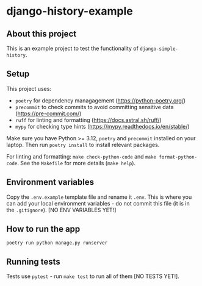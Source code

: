 # django-history-example

## About this project

This is an example project to test the functionality of `django-simple-history`.

## Setup

This project uses:
- `poetry` for dependency managagement (https://python-poetry.org/)
- `precommit` to check commits to avoid committing sensitive data (https://pre-commit.com/)
- `ruff` for linting and formatting (https://docs.astral.sh/ruff/)
- `mypy` for checking type hints (https://mypy.readthedocs.io/en/stable/)

Make sure you have Python >= 3.12, `poetry` and `precommit` installed on your laptop. Then run `poetry install` to install relevant packages.

For linting and formatting: `make check-python-code` and `make format-python-code`. See the `Makefile` for more details (`make help`).


## Environment variables

Copy the `.env.example` template file and rename it `.env`. This is where you can add your local environment variables - do not commit this file (it is in the `.gitignore`). [NO ENV VARIABLES YET!]


## How to run the app

```
poetry run python manage.py runserver
```

## Running tests
Tests use `pytest` - run `make test` to run all of them [NO TESTS YET!].

